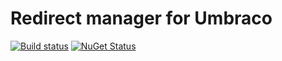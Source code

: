 # Redirect manager for Umbraco

[![Build status](https://ci.appveyor.com/api/projects/status/95e8264cttd50qg3/branch/master)](https://ci.appveyor.com/project/ahwm/edirectmanager-umbraco/branch/master)
[![NuGet Status](https://buildstats.info/nuget/RedirectManager.Umbraco8)](https://www.nuget.org/packages/RedirectManager.Umbraco8/)
